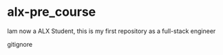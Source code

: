 # alx-pre_course
Iam now a ALX Student, this is my first repository as a full-stack engineer


gitignore


    
